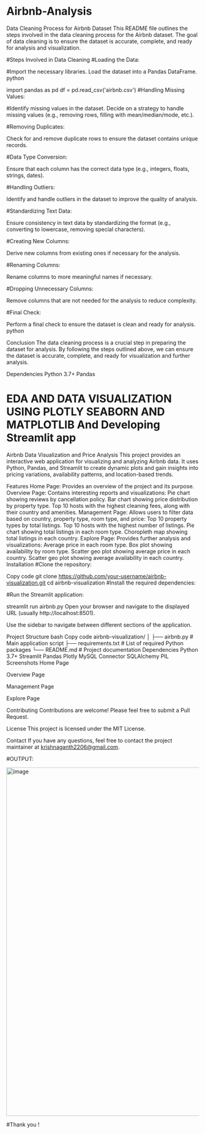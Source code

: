 # Airbnb-Analysis

Data Cleaning Process for Airbnb Dataset
This README file outlines the steps involved in the data cleaning process for the Airbnb dataset. The goal of data cleaning is to ensure the dataset is accurate, complete, and ready for analysis and visualization.

#Steps Involved in Data Cleaning
#Loading the Data:

#Import the necessary libraries.
Load the dataset into a Pandas DataFrame.
python

import pandas as pd
df = pd.read_csv('airbnb.csv')
#Handling Missing Values:

#Identify missing values in the dataset.
Decide on a strategy to handle missing values (e.g., removing rows, filling with mean/median/mode, etc.).

#Removing Duplicates:

Check for and remove duplicate rows to ensure the dataset contains unique records.

#Data Type Conversion:

Ensure that each column has the correct data type (e.g., integers, floats, strings, dates).

#Handling Outliers:

Identify and handle outliers in the dataset to improve the quality of analysis.

#Standardizing Text Data:

Ensure consistency in text data by standardizing the format (e.g., converting to lowercase, removing special characters).

#Creating New Columns:

Derive new columns from existing ones if necessary for the analysis.

#Renaming Columns:

Rename columns to more meaningful names if necessary.

#Dropping Unnecessary Columns:

Remove columns that are not needed for the analysis to reduce complexity.

#Final Check:

Perform a final check to ensure the dataset is clean and ready for analysis.
python

Conclusion
The data cleaning process is a crucial step in preparing the dataset for analysis. By following the steps outlined above, we can ensure the dataset is accurate, complete, and ready for visualization and further analysis.

Dependencies
Python 3.7+
Pandas


# EDA AND DATA VISUALIZATION USING PLOTLY SEABORN AND MATPLOTLIB And Developing Streamlit app


Airbnb Data Visualization and Price Analysis
This project provides an interactive web application for visualizing and analyzing Airbnb data. It uses Python, Pandas, and Streamlit to create dynamic plots and gain insights into pricing variations, availability patterns, and location-based trends.

Features
Home Page: Provides an overview of the project and its purpose.
Overview Page: Contains interesting reports and visualizations:
Pie chart showing reviews by cancellation policy.
Bar chart showing price distribution by property type.
Top 10 hosts with the highest cleaning fees, along with their country and amenities.
Management Page: Allows users to filter data based on country, property type, room type, and price:
Top 10 property types by total listings.
Top 10 hosts with the highest number of listings.
Pie chart showing total listings in each room type.
Choropleth map showing total listings in each country.
Explore Page: Provides further analysis and visualizations:
Average price in each room type.
Box plot showing availability by room type.
Scatter geo plot showing average price in each country.
Scatter geo plot showing average availability in each country.
Installation
#Clone the repository:

Copy code
git clone https://github.com/your-username/airbnb-visualization.git
cd airbnb-visualization
#Install the required dependencies:

#Run the Streamlit application:


streamlit run airbnb.py
Open your browser and navigate to the displayed URL (usually http://localhost:8501).

Use the sidebar to navigate between different sections of the application.

Project Structure
bash
Copy code
airbnb-visualization/
│
├── airbnb.py                   # Main application script
├── requirements.txt            # List of required Python packages
└── README.md                   # Project documentation
Dependencies
Python 3.7+
Streamlit
Pandas
Plotly
MySQL Connector
SQLAlchemy
PIL
Screenshots
Home Page

Overview Page

Management Page

Explore Page

Contributing
Contributions are welcome! Please feel free to submit a Pull Request.

License
This project is licensed under the MIT License.

Contact
If you have any questions, feel free to contact the project maintainer at krishnaganth2206@gmail.com.

#OUTPUT:

<img width="910" alt="image" src="https://github.com/Krishnaganth22/Airbnb-Analysis/assets/161042495/e6bce911-3bad-4c03-ba1a-89175a0c5a7f">


#Thank you !

